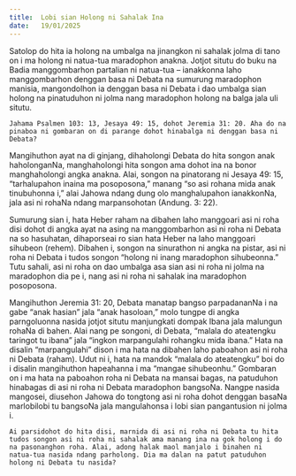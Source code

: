 ```yaml
---
title:  Lobi sian Holong ni Sahalak Ina
date:   19/01/2025
---
```


Satolop do hita ia holong na umbalga na jinangkon ni sahalak jolma di tano on i ma holong ni natua-tua maradophon anakna. Jotjot situtu do buku na Badia manggombarhon partalian ni natua-tua – ianakkonna laho manggombarhon denggan basa ni Debata na sumurung maradophon manisia, mangondolhon ia denggan basa ni Debata i dao umbalga sian holong na pinatuduhon ni jolma nang maradophon holong na balga jala uli situtu.

`Jahama Psalmen 103: 13, Jesaya 49: 15, dohot Jeremia 31: 20. Aha do na pinaboa ni gombaran on di parange dohot hinabalga ni denggan basa ni Debata?`

Mangihuthon ayat na di ginjang, dihaholongi Debata do hita songon anak haholonganNa, manghaholongi hita songon ama dohot ina na bonor manghaholongi angka anakna. Alai, songon na pinatorang ni Jesaya 49: 15, “tarhalupahon inaina ma posoposona,” manang “so asi rohana mida anak tinubuhonna i,” alai Jahowa ndang dung olo manghalupahon ianakkonNa, jala asi ni rohaNa ndang marpansohotan (Andung. 3: 22).

Sumurung sian i, hata Heber raham na dibahen laho manggoari asi ni roha disi dohot di angka ayat na asing na manggombarhon asi ni roha ni Debata na so hasuhatan, dihaporseai ro sian hata Heber na laho manggoari sihubeon (rehem). Dibahen i, songon na sinurathon ni angka na pistar, asi ni roha ni Debata i tudos songon “holong ni inang maradophon sihubeonna.” Tutu sahali, asi ni roha on dao umbalga asa sian asi ni roha ni jolma na maradophon dia pe i, nang asi ni roha ni sahalak ina maradophon posoposona.

Mangihuthon Jeremia 31: 20, Debata manatap bangso parpadananNa i na gabe “anak hasian” jala “anak hasoloan,” molo tungpe di angka parngoluonna nasida jotjot situtu manjungkati dompak Ibana jala malungun rohaNa di bahen. Alai nang pe songoni, di Debata, “malala do ateatengku taringot tu ibana” jala “ingkon marpangulahi rohangku mida ibana.” Hata na disalin “marpangulahi” dison i ma hata na dibahen laho paboahon asi ni roha ni Debata (raham). Udut ni i, hata na mandok “malala do ateatengku” boi do i disalin mangihuthon hapeahanna i ma “mangae sihubeonhu.” Gombaran on i ma hata na paboahon roha ni Debata na mansai bagas, na patuduhon hinabagas di asi ni roha ni Debata maradophon bangsoNa. Nangpe nasida mangosei, diusehon Jahowa do tongtong asi ni roha dohot denggan basaNa marlobilobi tu bangsoNa jala mangulahonsa i lobi sian pangantusion ni jolma i.

`Ai parsidohot do hita disi, marnida di asi ni roha ni Debata tu hita tudos songon asi ni roha ni sahalak ama manang ina na gok holong i do na pasonanghon roha. Alai, adong halak maol manjalo i binahen ni natua-tua nasida ndang parholong. Dia ma dalan na patut patuduhon holong ni Debata tu nasida?`